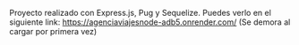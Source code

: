 Proyecto realizado con Express.js, Pug y Sequelize. 
Puedes verlo en el siguiente link: https://agenciaviajesnode-adb5.onrender.com/
(Se demora al cargar por primera vez)
